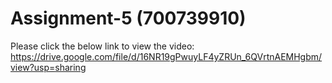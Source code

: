 # Assignment-5 (700739910)
Please click the below link to view the video:
https://drive.google.com/file/d/16NR19gPwuyLF4yZRUn_6QVrtnAEMHgbm/view?usp=sharing
